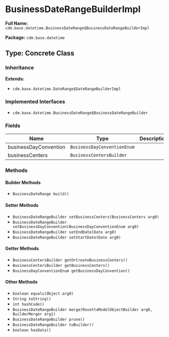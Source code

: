# BusinessDateRangeBuilderImpl

**Full Name:** `cdm.base.datetime.BusinessDateRange$BusinessDateRangeBuilderImpl`

**Package:** `cdm.base.datetime`

## Type: Concrete Class

### Inheritance

**Extends:**
- `cdm.base.datetime.DateRange$DateRangeBuilderImpl`

### Implemented Interfaces

- `cdm.base.datetime.BusinessDateRange$BusinessDateRangeBuilder`

### Fields

| Name | Type | Description |
|------|------|-------------|
| businessDayConvention | `BusinessDayConventionEnum` |  |
| businessCenters | `BusinessCentersBuilder` |  |

### Methods

#### Builder Methods

- `BusinessDateRange build()`

#### Setter Methods

- `BusinessDateRangeBuilder setBusinessCenters(BusinessCenters arg0)`
- `BusinessDateRangeBuilder setBusinessDayConvention(BusinessDayConventionEnum arg0)`
- `BusinessDateRangeBuilder setEndDate(Date arg0)`
- `BusinessDateRangeBuilder setStartDate(Date arg0)`

#### Getter Methods

- `BusinessCentersBuilder getOrCreateBusinessCenters()`
- `BusinessCentersBuilder getBusinessCenters()`
- `BusinessDayConventionEnum getBusinessDayConvention()`

#### Other Methods

- `boolean equals(Object arg0)`
- `String toString()`
- `int hashCode()`
- `BusinessDateRangeBuilder merge(RosettaModelObjectBuilder arg0, BuilderMerger arg1)`
- `BusinessDateRangeBuilder prune()`
- `BusinessDateRangeBuilder toBuilder()`
- `boolean hasData()`

